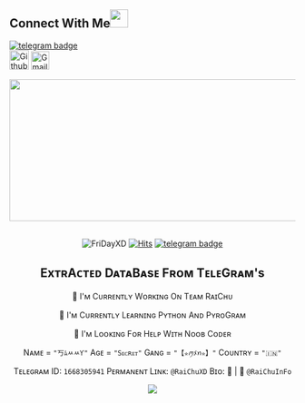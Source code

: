 ## Connect With Me<img src="https://github.com/TheDudeThatCode/TheDudeThatCode/blob/master/Assets/Handshake.gif" height="32px">

[![telegram badge](https://img.shields.io/badge/Telegram-30302f?style=flat&logo=telegram)](https://t.me/SammyXD)<br>
[<img src="https://github.githubassets.com/images/modules/logos_page/GitHub-Mark.png" alt="Github logo" width="34">](https://github.com/SammyXD) [<img src="https://github.com/TheDudeThatCode/TheDudeThatCode/blob/master/Assets/Gmail.svg" alt="Gmail logo" height="32">](mailto:arkamtg.mrsammyxd@gmail.com)



<div margin-left: 400px align="center" width="600">

<img src="https://github.com/FriDayXD/FriDayXD/blob/main/HEHECODE.gif" alt=" Hello <𝚌𝚘𝚍𝚎𝚛𝚜/> " width="1200" height="250"/>
</div>

<div align="center" width="50">
  
<br><img src="https://komarev.com/ghpvc/?username=FriDayXD&style=flat-square" alt="FriDayXD" />
[![Hits](https://hits.seeyoufarm.com/api/count/incr/badge.svg?url=https%3A%2F%2Fgithub.com%2FFriDayXD&count_bg=%2379C83D&title_bg=%23555555&icon=mediafire.svg&icon_color=%23E7E7E7&title=HITS&edge_flat=false)](https://hits.seeyoufarm.com)
[![telegram badge](https://img.shields.io/badge/Telegram-30302f?style=flat&logo=telegram)](https://t.me/SammyXD)



## ExᴛʀAᴄᴛᴇᴅ DᴀᴛᴀBᴀsᴇ Fʀᴏᴍ TᴇʟᴇGʀᴀᴍ's 

🔭  I'ᴍ Cᴜʀʀᴇɴᴛʟʏ Wᴏʀᴋɪɴɢ Oɴ Tᴇᴀᴍ RᴀɪCʜᴜ

🌱  I'ᴍ Cᴜʀʀᴇɴᴛʟʏ Lᴇᴀʀɴɪɴɢ Pʏᴛʜᴏɴ Aɴᴅ PʏʀᴏGʀᴀᴍ

🤔  I'ᴍ Lᴏᴏᴋɪɴɢ Fᴏʀ Hᴇʟᴘ Wɪᴛʜ Nᴏᴏʙ Cᴏᴅᴇʀ


Nᴀᴍᴇ = `"丂ﾑﾶﾶƳ"`
Aɢᴇ = `"Sᴇᴄʀᴇᴛ"`
Gᴀɴɢ = `"【✮ꪑﾒꪀ✮】"`
Cᴏᴜɴᴛʀʏ = `"🇮🇳"`

Tᴇʟᴇɢʀᴀᴍ ID: `1668305941`
Pᴇʀᴍᴀɴᴇɴᴛ Lɪɴᴋ: `@RaiChuXD`
Bɪᴏ: 💙 | 🤟 `@RaiChuInFo` 

<p align="center"><a href="https://github.com/FriDayXD"><img src="https://github-readme-stats.vercel.app/api?username=FriDayXD&show_icons=true&theme=radical"></a></p>
<p align="center"><a href="https://github.com/FriDayXD"><img src="ht
